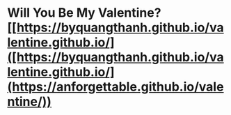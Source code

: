 # Will You Be My Valentine? [[https://byquangthanh.github.io/valentine.github.io/]([https://byquangthanh.github.io/valentine.github.io/](https://anforgettable.github.io/valentine/))
